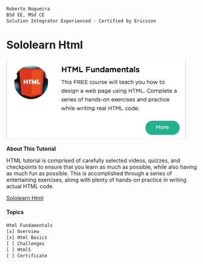 ```
Roberto Nogueira  
BSd EE, MSd CE
Solution Integrator Experienced - Certified by Ericsson
```
# Sololearn Html

![ebook cover](images/sololearn-html.png)

**About This Tutorial**

HTML tutorial is comprised of carefully selected videos, quizzes, and checkpoints to ensure that you learn as much as possible, while also having as much fun as possible. This is accomplished through a series of entertaining exercises, along with plenty of hands-on practice in writing actual HTML code.

[Sololearn Html](https://www.sololearn.com/Course/HTML/)

#### Topics
```
Html Fundamentals
[x] Overview
[x] Html Basics
[ ] Challenges
[ ] Html5
[ ] Certificate
```

